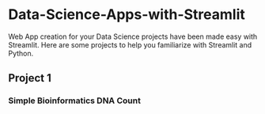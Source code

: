 # Data-Science-Apps-with-Streamlit
Web App creation for your Data Science projects have been made easy with Streamlit. Here are some projects to help you familiarize with Streamlit and Python.


## Project 1
### Simple Bioinformatics DNA Count
